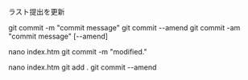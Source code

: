ラスト提出を更新

git commit -m "commit message"
git commit --amend
git commit -am "commit message" [--amend]

nano index.htm
git commit -m "modified."

nano index.htm
git add .
git commit --amend

